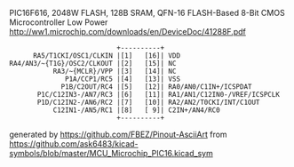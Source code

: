 PIC16F616, 2048W FLASH, 128B SRAM, QFN-16
FLASH-Based 8-Bit CMOS Microcontroller Low Power
http://ww1.microchip.com/downloads/en/DeviceDoc/41288F.pdf


	                           +----------+
	      RA5/T1CKI/OSC1/CLKIN |[1]   [16]| VDD
	RA4/AN3/~{T1G}/OSC2/CLKOUT |[2]   [15]| NC
	           RA3/~{MCLR}/VPP |[3]   [14]| NC
	              P1A/CCP1/RC5 |[4]   [13]| VSS
	             P1B/C2OUT/RC4 |[5]   [12]| RA0/AN0/C1IN+/ICSPDAT
	       P1C/C12IN3-/AN7/RC3 |[6]   [11]| RA1/AN1/C12IN0-/VREF/ICSPCLK
	       P1D/C12IN2-/AN6/RC2 |[7]   [10]| RA2/AN2/T0CKI/INT/C1OUT
	           C12IN1-/AN5/RC1 |[8]   [ 9]| C2IN+/AN4/RC0
	                           +----------+


generated by https://github.com/FBEZ/Pinout-AsciiArt from https://github.com/ask6483/kicad-symbols/blob/master/MCU_Microchip_PIC16.kicad_sym